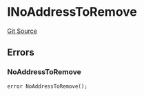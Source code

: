 # INoAddressToRemove
[Git Source](https://github.com/thrackle-io/tron/blob/22d59d8913fec75ff35111960d6c2b98915a9f8b/src/common/IErrors.sol)


## Errors
### NoAddressToRemove

```solidity
error NoAddressToRemove();
```

